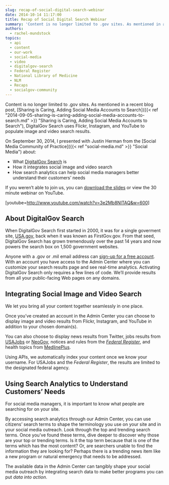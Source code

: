 ```yaml
---
slug: recap-of-social-digital-search-webinar
date: 2014-10-14 11:17:00
title: Recap of Social Digital Search Webinar
summary: 'Content is no longer limited to .gov sites. As mentioned in a recent blog post, Sharing is Caring, Adding Social Media Accounts to Search, DigitalGov Search uses Flickr, Instagram, and YouTube to populate image and video search results. On September 30, 2014, I presented with Justin Herman from the Social Media Community of Practice about: What'
authors:
  - rachel-mundstock
topics:
  - api
  - content
  - our-work
  - social-media
  - video
  - digitalgov-search
  - Federal Register
  - National Library of Medicine
  - NLM
  - Recaps
  - socialgov-community
---
```


Content is no longer limited to .gov sites. As mentioned in a recent blog post, [Sharing is Caring, Adding Social Media Accounts to Search]({{< ref "2014-09-05-sharing-is-caring-adding-social-media-accounts-to-search.md" >}} "Sharing is Caring, Adding Social Media Accounts to Search"), DigitalGov Search uses Flickr, Instagram, and YouTube to populate image and video search results.

On September 30, 2014, I presented with Justin Herman from the [Social Media Community of Practice]({{< ref "social-media.md" >}} "Social Media") about:

  * What [DigitalGov Search](http://search.digitalgov.gov/) is
  * How it integrates social image and video search
  * How search analytics can help social media managers better understand their customers’ needs

If you weren&#8217;t able to join us, you can [download the slides](http://www.slideshare.net/DigitalGov/digital-gov-university-webinar-social-digital-search-september-30-2014 "DigitalGov University webinar: Social Digital Search, 9/30/2014") or view the 30 minute webinar on YouTube.

[youtube=http://www.youtube.com/watch?v=3e2Mb8NlTAQ&w=600]

## 

## About DigitalGov Search

When DigitalGov Search first started in 2000, it was for a single goverment site, [USA.gov,](http://www.usa.gov/) back when it was known as FirstGov.gov. From that seed, DigitalGov Search has grown tremendously over the past 14 years and now powers the search box on 1,500 government websites.

Anyone with a .gov or .mil email address can [sign-up for a free account](http://search.digitalgov.gov/). With an account you have access to the Admin Center where you can customize your search results page and see real-time analytics. Activating DigitalGov Search only requires a few lines of code. We’ll provide results from all your public-facing Web pages on any domains.

## Integrating Social Image and Video Search

We let you bring all your content together seamlessly in one place.

Once you’ve created an account in the Admin Center you can choose to display image and video results from Flickr, Instagram, and YouTube in addition to your chosen domain(s).

You can also choose to display news results from Twitter, jobs results from [USAJobs](https://www.usajobs.gov/) or [NeoGov](https://www.neogov.com/), notices and rules from the [_Federal Register_](https://www.federalregister.gov/), and health topics from [MedlinePlus](http://www.nlm.nih.gov/medlineplus/).

Using APIs, we automatically index your content once we know your username. For USAJobs and the _Federal Register_, the results are limited to the designated federal agency.

## Using Search Analytics to Understand Customers’ Needs

For social media managers, it is important to know what people are searching for on your site.

By accessing search analytics through our Admin Center, you can use citizens’ search terms to shape the terminology you use on your site and in your social media outreach. Look through the top and trending search terms. Once you’ve found these terms, dive deeper to discover why those are your top or trending terms. Is it the top term because that is one of the terms which has the most content? Or, are searchers unable to find the information they are looking for? Perhaps there is a trending news item like a new program or natural emergency that needs to be addressed.

The available data in the Admin Center can tangibly shape your social media outreach by integrating search data to make better programs you can put _data into action_.